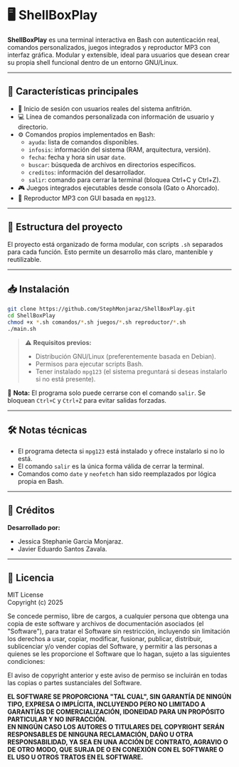 # 🖥️ ShellBoxPlay

**ShellBoxPlay** es una terminal interactiva en Bash con autenticación real, comandos personalizados, juegos integrados y reproductor MP3 con interfaz gráfica. Modular y extensible, ideal para usuarios que desean crear su propia shell funcional dentro de un entorno GNU/Linux.


---

## 🚀 Características principales

- 🔐 Inicio de sesión con usuarios reales del sistema anfitrión.
- 💻 Línea de comandos personalizada con información de usuario y directorio.
- ⚙️ Comandos propios implementados en Bash:
  - `ayuda`: lista de comandos disponibles.
  - `infosis`: información del sistema (RAM, arquitectura, versión).
  - `fecha`: fecha y hora sin usar `date`.
  - `buscar`: búsqueda de archivos en directorios específicos.
  - `creditos`: información del desarrollador.
  - `salir`: comando para cerrar la terminal (bloquea Ctrl+C y Ctrl+Z).
- 🎮 Juegos integrados ejecutables desde consola (Gato o Ahorcado).
- 🎵 Reproductor MP3 con GUI basada en `mpg123`.

---

## 🧩 Estructura del proyecto

El proyecto está organizado de forma modular, con scripts `.sh` separados para cada función. Esto permite un desarrollo más claro, mantenible y reutilizable.

---

## 📥 Instalación

```bash
git clone https://github.com/StephMonjaraz/ShellBoxPlay.git
cd ShellBoxPlay
chmod +x *.sh comandos/*.sh juegos/*.sh reproductor/*.sh
./main.sh
```

> ⚠️ **Requisitos previos:**
> - Distribución GNU/Linux (preferentemente basada en Debian).
> - Permisos para ejecutar scripts Bash.
> - Tener instalado `mpg123` (el sistema preguntará si deseas instalarlo si no está presente).

📝 **Nota:** El programa solo puede cerrarse con el comando `salir`. Se bloquean `Ctrl+C` y `Ctrl+Z` para evitar salidas forzadas.

---

## 🛠️ Notas técnicas

- El programa detecta si `mpg123` está instalado y ofrece instalarlo si no lo está.
- El comando `salir` es la única forma válida de cerrar la terminal.
- Comandos como `date` y `neofetch` han sido reemplazados por lógica propia en Bash.

---

## 🧠 Créditos

**Desarrollado por:**

- Jessica Stephanie Garcia Monjaraz.  
- Javier Eduardo Santos Zavala.

---

## 📄 Licencia

MIT License  
Copyright (c) 2025

Se concede permiso, libre de cargos, a cualquier persona que obtenga una copia de este software y archivos de documentación asociados (el "Software"), para tratar el Software sin restricción, incluyendo sin limitación los derechos a usar, copiar, modificar, fusionar, publicar, distribuir, sublicenciar y/o vender copias del Software, y permitir a las personas a quienes se les proporcione el Software que lo hagan, sujeto a las siguientes condiciones:

El aviso de copyright anterior y este aviso de permiso se incluirán en todas las copias o partes sustanciales del Software.

**EL SOFTWARE SE PROPORCIONA "TAL CUAL", SIN GARANTÍA DE NINGÚN TIPO, EXPRESA O IMPLÍCITA, INCLUYENDO PERO NO LIMITADO A GARANTÍAS DE COMERCIALIZACIÓN, IDONEIDAD PARA UN PROPÓSITO PARTICULAR Y NO INFRACCIÓN.  
EN NINGÚN CASO LOS AUTORES O TITULARES DEL COPYRIGHT SERÁN RESPONSABLES DE NINGUNA RECLAMACIÓN, DAÑO U OTRA RESPONSABILIDAD, YA SEA EN UNA ACCIÓN DE CONTRATO, AGRAVIO O DE OTRO MODO, QUE SURJA DE O EN CONEXIÓN CON EL SOFTWARE O EL USO U OTROS TRATOS EN EL SOFTWARE.**

